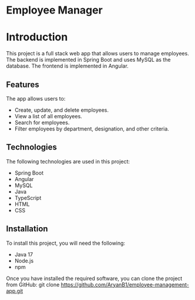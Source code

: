 # Employee Manager
# Introduction

This project is a full stack web app that allows users to manage employees. The backend is implemented in Spring Boot and uses MySQL as the database. The frontend is implemented in Angular.

## Features

The app allows users to:

* Create, update, and delete employees.
* View a list of all employees.
* Search for employees.
* Filter employees by department, designation, and other criteria.

## Technologies

The following technologies are used in this project:

* Spring Boot
* Angular
* MySQL
* Java
* TypeScript
* HTML
* CSS

## Installation

To install this project, you will need the following:

* Java 17
* Node.js
* npm

Once you have installed the required software, you can clone the project from GitHub:
git clone https://github.com/AryanB1/employee-management-app.git
